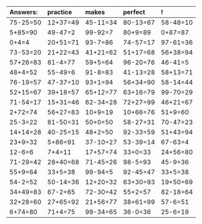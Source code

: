 | Answers: | practice | makes | perfect | ! |
| :--- | :--- | :--- | :--- | :--- |
| 75-25=50 | 12+37=49 | 45-11=34 | 80-13=67 | 58-48=10 | 
| 5+85=90 | 49-47=2 | 99-92=7 | 80+9=89 | 0+87=87 | 
| 0+4=4 | 20+51=71 | 93-7=86 | 74-57=17 | 97-61=36 | 
| 73-53=20 | 21+22=43 | 41+21=62 | 51+17=68 | 56+38=94 | 
| 57+26=83 | 81-4=77 | 59+5=64 | 96-20=76 | 46-41=5 | 
| 48+4=52 | 55-49=6 | 91-8=83 | 41-13=28 | 58+13=71 | 
| 76-19=57 | 47-37=10 | 93+1=94 | 56+34=90 | 58-14=44 | 
| 52+15=67 | 39+18=57 | 65+12=77 | 63+16=79 | 99-70=29 | 
| 71-54=17 | 15+31=46 | 62-34=28 | 72+27=99 | 46+21=67 | 
| 2+72=74 | 56+27=83 | 10+9=19 | 10+66=76 | 51+9=60 | 
| 25-3=22 | 81-50=31 | 50+0=50 | 58-27=31 | 70-47=23 | 
| 14+14=28 | 40-25=15 | 48+2=50 | 92-33=59 | 51+43=94 | 
| 23+9=32 | 5+86=91 | 37-10=27 | 53-39=14 | 67-63=4 | 
| 12-6=6 | 7+4=11 | 17+57=74 | 33+0=33 | 24+56=80 | 
| 71-29=42 | 28+40=68 | 71-45=26 | 98-5=93 | 45-9=36 | 
| 55+9=64 | 33+5=38 | 99-94=5 | 92-45=47 | 33+5=38 | 
| 54-2=52 | 50-14=36 | 12+20=32 | 63+30=93 | 19+50=69 | 
| 34+49=83 | 67-2=65 | 72-30=42 | 55+2=57 | 82-18=64 | 
| 32+28=60 | 27+65=92 | 21+56=77 | 38+61=99 | 57-6=51 | 
| 6+74=80 | 71+4=75 | 99-34=65 | 36-0=36 | 25-6=19 | 
